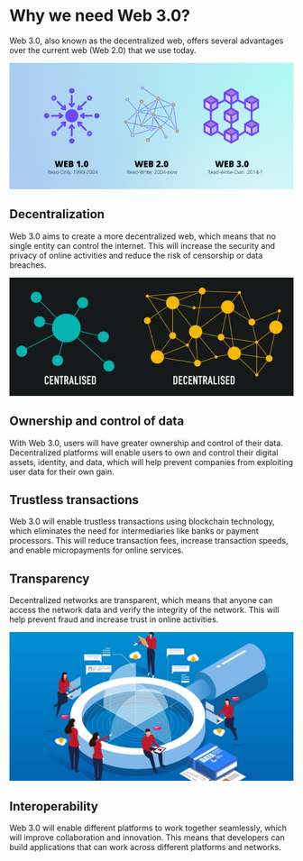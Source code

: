 # Why we need Web 3.0?

Web 3.0, also known as the decentralized web, offers several advantages over the current web (Web 2.0) that we use today.

![Web 3.0 History](../images/1.png)

## Decentralization

Web 3.0 aims to create a more decentralized web, which means that no single entity can control the internet. This will increase the security and privacy of online activities and reduce the risk of censorship or data breaches.

![Decentralization](../images/3.png)

## Ownership and control of data

With Web 3.0, users will have greater ownership and control of their data. Decentralized platforms will enable users to own and control their digital assets, identity, and data, which will help prevent companies from exploiting user data for their own gain.

## Trustless transactions

Web 3.0 will enable trustless transactions using blockchain technology, which eliminates the need for intermediaries like banks or payment processors. This will reduce transaction fees, increase transaction speeds, and enable micropayments for online services.

## Transparency

Decentralized networks are transparent, which means that anyone can access the network data and verify the integrity of the network. This will help prevent fraud and increase trust in online activities.

![Transparency](../images/4.png)

## Interoperability

Web 3.0 will enable different platforms to work together seamlessly, which will improve collaboration and innovation. This means that developers can build applications that can work across different platforms and networks.
